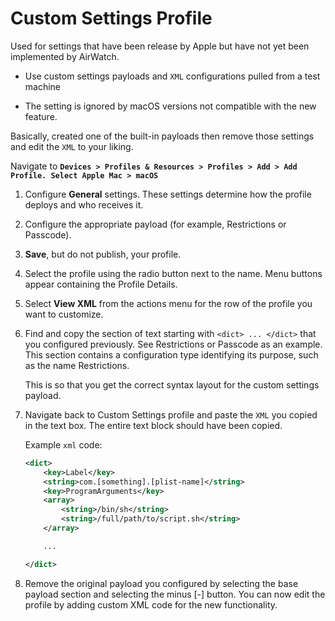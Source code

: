# Custom Settings Profile

Used for settings that have been release by Apple but have not yet been
implemented by AirWatch.

-   Use custom settings payloads and `XML` configurations pulled from a test
    machine

-   The setting is ignored by macOS versions not compatible with the new
    feature. 

Basically, created one of the built-in payloads then remove those settings
and edit the `XML` to your liking.

Navigate to **`Devices > Profiles & Resources > Profiles > Add > Add Profile.
Select Apple Mac > macOS`**

1.  Configure **General** settings. These settings determine 
    how the profile deploys and who receives it.

2.  Configure the appropriate payload (for example, Restrictions or Passcode).

3.  **Save**, but do not publish, your profile.

4.  Select the profile using the radio button next to the name. Menu buttons
    appear containing the Profile Details.

5.  Select **View XML** from the actions menu for the row of the profile you want to
    customize.

6.  Find and copy the section of text starting with `<dict> ... </dict>` that you
    configured previously. See Restrictions or Passcode as an example. This section
    contains a configuration type identifying its purpose, such as the name Restrictions.

    This is so that you get the correct syntax layout for the custom settings
    payload.

7.  Navigate back to Custom Settings profile and paste the `XML` you copied in the
    text box. The entire text block should have been copied.

    Example `xml` code:   
    ```xml
    <dict>
        <key>Label</key>
        <string>com.[something].[plist-name]</string>
        <key>ProgramArguments</key>
        <array>
            <string>/bin/sh</string>
            <string>/full/path/to/script.sh</string>
        </array>

        ...

    </dict>
    ```

8.  Remove the original payload you configured by selecting the base payload
    section and selecting the minus [-] button. You can now edit the profile by adding 
    custom XML code for the new functionality.

